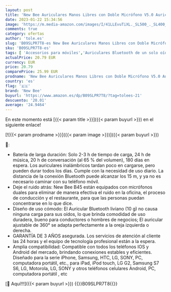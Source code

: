 ```yaml
---
layout: post
title: 'New Bee Auriculares Manos Libres con Doble Micrófono V5.0 Auricular Bluetooth con 25 Horas de Tiempo de Conversación Mic Mute Conexión de Dos Dispositivos para iPhone  Android y PC'
date: 2023-01-22 15:34:56
image: 'https://m.media-amazon.com/images/I/41LLEvuTiXL._SL500_._SL400_.jpg'
comments: true
category: ofertas
author: 'tole.es'
slug: 'B09SLPR7T8-es New Bee Auriculares Manos Libres con Doble Micrófono V5.0...'
sku: 'B09SLPR7T8-es'
tags: [ 'Accesorios para móviles','Auriculares Bluetooth de un solo oído','Comunicación móvil y accesorios','Electrónica','android','new bee','🇪🇸', ]
actualPrice: 20.79 EUR
currency: EUR
price: 20.79
comparePrice: 25.99 EUR
prodname: 'New Bee Auriculares Manos Libres con Doble Micrófono V5.0 Auricular Bluetooth con 25 Horas de Tiempo de Conversación Mic Mute Conexión de Dos Dispositivos para iPhone  Android y PC'
country: 'es'
flag: '🇪🇸'
brand: 'New Bee'
buyurl: 'https://www.amazon.es/dp/B09SLPR7T8/?tag=tolees-21'
descuento: '20.01'
average: '24.9464'
---
```


En este momento está [{{< param title >}}]({{< param buyurl >}}) en el siguiente enlace!

[![{{< param prodname >}}]({{< param image >}})]({{< param buyurl >}})

🔎:

- Batería de larga duración: Solo 2-3 h de tiempo de carga, 24 h de música, 20 h de conversación (al 65 % del volumen), 180 días en espera. Los auriculares inalámbricos tardan poco en cargarse, pero pueden durar todos los días. Cumple con la necesidad de uso diario. La distancia de la conexión Bluetooth puede alcanzar los 15 m, y ya no es necesario caminar con su teléfono móvil.
- Deje el ruido atrás: New Bee B45 están equipados con micrófonos duales para eliminar de manera efectiva el ruido en la oficina, el proceso de conducción y el restaurante, para que las personas puedan concentrarse en lo que dice.
- Diseño de uso cómodo: El Auricular Bluetooth liviano (10 g) no causa ninguna carga para sus oídos, lo que brinda comodidad de uso duradera, bueno para conductores o hombres de negocios; El auricular ajustable de 360° se adapta perfectamente a la oreja izquierda o derecha.
- GARANTÍA DE 3 AÑOS asegurada. Los servicios de atención al cliente las 24 horas y el equipo de tecnología profesional están a la espera.
- Amplia compatibilidad: Compatible con todos los teléfonos IOS y Android del mercado, brindando conexiones estables y eficientes. Diseñado para la serie iPhone, Samsung, HTC, LG, SONY, PC, computadora portátil, etc., para iPad, iPod touch, LG G2, Samsung S7 S6, LG, Motorola, LG, SONY y otros teléfonos celulares Android, PC, computadora portátil , etc

[🛒 Aquí!!!]({{< param buyurl >}})
{{<world>}}B09SLPR7T8{{</world>}}
